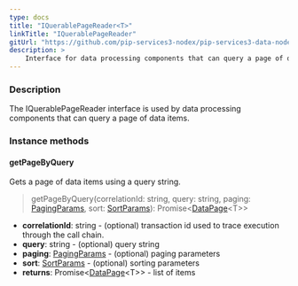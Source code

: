 ```yaml
---
type: docs
title: "IQuerablePageReader<T>"
linkTitle: "IQuerablePageReader"
gitUrl: "https://github.com/pip-services3-nodex/pip-services3-data-nodex"
description: >
    Interface for data processing components that can query a page of data items.
---
```


### Description

The IQuerablePageReader interface is used by data processing components that can query a page of data items.

### Instance methods

#### getPageByQuery
Gets a page of data items using a query string.

> getPageByQuery(correlationId: string, query: string, paging: [PagingParams](../../../commons/data/paging_params), sort: [SortParams](../../../commons/data/sort_params)): Promise<[DataPage](../../../commons/data/data_page)\<T\>>

- **correlationId**: string - (optional) transaction id used to trace execution through the call chain.
- **query**: string - (optional) query string
- **paging**: [PagingParams](../../../commons/data/paging_params) - (optional) paging parameters
- **sort**: [SortParams](../../../commons/data/sort_params) - (optional) sorting parameters
- **returns**: Promise<[DataPage](../../../commons/data/data_page)\<T\>> - list of items
